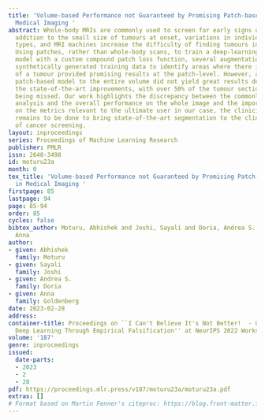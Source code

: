 ```yaml
---
title: 'Volume-based Performance not Guaranteed by Promising Patch-based Results in
  Medical Imaging '
abstract: Whole-body MRIs are commonly used to screen for early signs of cancer. In
  addition to the small size of tumours at onset, variations in individuals, tumour
  types, and MRI machines increase the difficulty of finding tumours in these scans.
  Using patches, rather than whole-body scans, to train a deep-learning-based segmentation
  model with a custom compound patch loss function, several augmentations, and additional
  synthetically generated training data to identify areas where there is a high probability
  of a tumour provided promising results at the patch-level. However, applying the
  patch-based model to the entire volume did not yield great results despite all of
  the state-of-the-art improvements, with over 50% of the tumour sections in the dataset
  being missed. Our work highlights the discrepancy between the commonly used patch-based
  analysis and the overall performance on the whole image and the importance of focusing
  on the metrics relevant to the ultimate user in our case, the clinician. Much work
  remains to be done to bring state-of-the-art segmentation to the clinical practice
  of cancer screening.
layout: inproceedings
series: Proceedings of Machine Learning Research
publisher: PMLR
issn: 2640-3498
id: moturu23a
month: 0
tex_title: 'Volume-based Performance not Guaranteed by Promising Patch-based Results
  in Medical Imaging '
firstpage: 85
lastpage: 94
page: 85-94
order: 85
cycles: false
bibtex_author: Moturu, Abhishek and Joshi, Sayali and Doria, Andrea S. and Goldenberg,
  Anna
author:
- given: Abhishek
  family: Moturu
- given: Sayali
  family: Joshi
- given: Andrea S.
  family: Doria
- given: Anna
  family: Goldenberg
date: 2023-02-28
address:
container-title: Proceedings on ``I Can't Believe It's Not Better!  - Understanding
  Deep Learning Through Empirical Falsification'' at NeurIPS 2022 Workshops
volume: '187'
genre: inproceedings
issued:
  date-parts:
  - 2023
  - 2
  - 28
pdf: https://proceedings.mlr.press/v187/moturu23a/moturu23a.pdf
extras: []
# Format based on Martin Fenner's citeproc: https://blog.front-matter.io/posts/citeproc-yaml-for-bibliographies/
---
```

